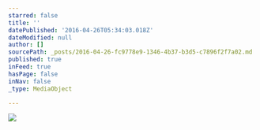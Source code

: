 ```yaml
---
starred: false
title: ''
datePublished: '2016-04-26T05:34:03.018Z'
dateModified: null
author: []
sourcePath: _posts/2016-04-26-fc9778e9-1346-4b37-b3d5-c7896f2f7a02.md
published: true
inFeed: true
hasPage: false
inNav: false
_type: MediaObject

---
```

![](https://the-grid-user-content.s3-us-west-2.amazonaws.com/b94fae27-4ede-4d8b-ab1c-26235b8c6dda.jpg)